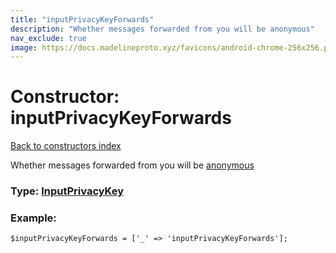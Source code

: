 ```yaml
---
title: "inputPrivacyKeyForwards"
description: "Whether messages forwarded from you will be anonymous"
nav_exclude: true
image: https://docs.madelineproto.xyz/favicons/android-chrome-256x256.png
---
```

# Constructor: inputPrivacyKeyForwards  
[Back to constructors index](/API_docs/constructors/index.html)



Whether messages forwarded from you will be [anonymous](https://telegram.org/blog/unsend-privacy-emoji#anonymous-forwarding)




### Type: [InputPrivacyKey](/API_docs/types/InputPrivacyKey.html)


### Example:

```
$inputPrivacyKeyForwards = ['_' => 'inputPrivacyKeyForwards'];
```  
